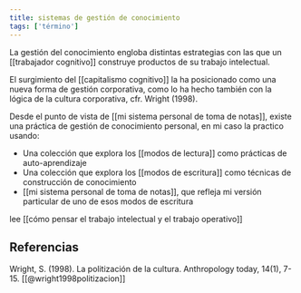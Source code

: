 ```yaml
---
title: sistemas de gestión de conocimiento
tags: ['término']
---
```


La gestión del conocimiento engloba distintas estrategias con las que un [[trabajador cognitivo]] construye productos de su trabajo intelectual.

El surgimiento del [[capitalismo cognitivo]] la ha posicionado como una nueva forma de gestión corporativa, como lo ha hecho también con la lógica de la cultura corporativa, cfr. Wright (1998).

Desde el punto de vista de [[mi sistema personal de toma de notas]], existe una práctica de gestión de conocimiento personal, en mi caso la practico usando:

- Una colección que explora los [[modos de lectura]] como prácticas de auto-aprendizaje
- Una colección que explora los [[modos de escritura]] como técnicas de construcción de conocimiento
- [[mi sistema personal de toma de notas]], que refleja mi versión particular de uno de esos modos de escritura

lee [[cómo pensar el trabajo intelectual y el trabajo operativo]]

## Referencias

Wright, S. (1998). La politización de la cultura. Anthropology today, 14(1), 7-15. [[@wright1998politizacion]]
